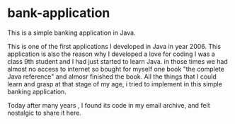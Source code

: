 # bank-application
This is a simple banking application in Java.

This is one of the first applications I developed in Java in year 2006. This application is also the reason why I developed a love for coding
I was a class 9th student and I had just started to learn Java. in those times we had almost no access to internet so bought for myself one book "the complete Java reference" and almosr finished the book.
All the things that I could learn and grasp at that stage of my age, i tried to implement in this simple banking application.

Today after many years , I found its code in my email archive, and felt nostalgic to share it here.


